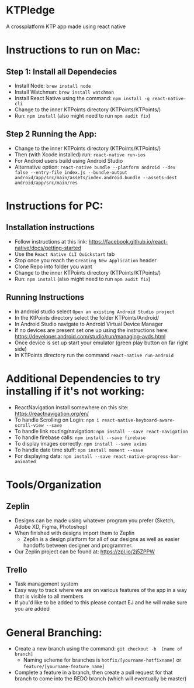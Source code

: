 # KTPledge

A crossplatform KTP app made using react native

# Instructions to run on Mac:

## Step 1: Install all Dependecies
* Install Node: `brew install node`
* Install Watchman: `brew install watchman`
* Install React Native using the command: `npm install -g react-native-cli`
* Change to the inner KTPoints directory (KTPoints/KTPoints/)
* Run: `npm install` (also might need to run `npm audit fix`)

## Step 2 Running the App:
* Change to the inner KTPoints directory (KTPoints/KTPoints/)
* Then (with Xcode installed) run: `react-native run-ios`
* For Android users build using Android Studio
* Alternative option: `react-native bundle --platform android --dev false --entry-file index.js --bundle-output android/app/src/main/assets/index.android.bundle --assets-dest android/app/src/main/res`

# Instructions for PC:
## Installation instructions
* Follow instructions at this link: https://facebook.github.io/react-native/docs/getting-started
 * Use the `React Native CLI Quickstart` tab
 * Stop once you reach the `Creating New Application` header
* Clone Repo into folder you want
 * Change to the inner KTPoints directory (KTPoints/KTPoints/)
 * Run: `npm install` (also might need to run `npm audit fix`)
 
## Running Instructions
* In android studio select `Open an existing Android Studio project`
 * In the KtPoints directory select the folder KTPoints/Android/
 * In Android Studio navigate to Android Virtual Device Manager
 * If no devices are present set one up using the instructions here: https://developer.android.com/studio/run/managing-avds.html
 * Once device is set up start your emulator  (green play button on far right side)
* In KTPoints directory run the command `react-native run-android` 




# Additional Dependencies to try installing if it's not working:
* ReactNavigation install somewhere on this site: https://reactnavigation.org/en/
* To handle Scrolling on Login: `npm i react-native-keyboard-aware-scroll-view --save`
* To handle link routing/navigation: `npm install --save react-navigation`
* To handle firebase calls: `npm install --save firebase`
* To display images correctly: `npm install --save axios`
* To handle date time stuff: `npm install moment --save`
* For displaying data: `npm install --save react-native-progress-bar-animated`

# Tools/Organization

## Zeplin
* Designs can be made using whatever program you prefer (Sketch, Adobe XD, Figma, Photoshop)
* When finished with designs import them to Zeplin 
  * Zeplin is a design platform for all of our designs as well as easier handoffs between designer and programmer.
* Our Zeplin project can be found at: https://zpl.io/2j5ZPPW

## Trello
* Task management system
* Easy way to track where we are on various features of the app in a way that is visible to all members
* If you'd like to be added to this please contact EJ and he will make sure you are added

# General Branching:
* Create a new branch using the command: `git checkout -b  [name of branch]`
  * Naming scheme for branches is `hotfix/[yourname-hotfixname]`  or `feature/[yourname-feature_name]`
* Complete a feature in a branch, then create a pull request for that branch to come into the REDO branch (which will eventually be master)










